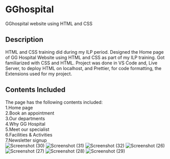 # GGhospital
GGhospital website using HTML and CSS
## Description
HTML and CSS training did during my ILP period. Designed the Home page of GG Hospital Website using HTML and CSS as part of my ILP training. Got familiarized with CSS and HTML. Project was done in VS Code and, Live Server, to deploy HTML on localhost, and Prettier, for code formatting, the Extensions used for my project.
## Contents Included
The page has the following contents included:<br>
1.Home page <br>
2.Book an appointment <br>
3.Our departments <br>
4.Why GG Hospital  <br>
5.Meet our specialist <br>
6.Facilities & Activities <br>
7.Newsletter signup <br>
![Screenshot (30)](https://github.com/AnanthanCJ/GGhospital/assets/152945570/846ab8ad-e181-47f0-bbe2-d5b1ac590fd0)
![Screenshot (31)](https://github.com/AnanthanCJ/GGhospital/assets/152945570/30182817-34c9-447c-ad9d-e45442787726)
![Screenshot (32)](https://github.com/AnanthanCJ/GGhospital/assets/152945570/10ba985b-e3ee-4ff4-b099-ba00938677bb)
![Screenshot (26)](https://github.com/AnanthanCJ/GGhospital/assets/152945570/9443d6e0-a923-48f2-9865-cdf2db0ad7ac)
![Screenshot (27)](https://github.com/AnanthanCJ/GGhospital/assets/152945570/49c8458b-1169-43b6-a88d-6dbeedb63909)
![Screenshot (28)](https://github.com/AnanthanCJ/GGhospital/assets/152945570/b79ba014-fafd-46b6-8c10-fc378f863968)
![Screenshot (29)](https://github.com/AnanthanCJ/GGhospital/assets/152945570/e2fa2cb4-62ba-40d8-be55-1b92cf1f7208)


